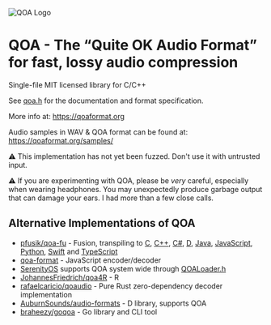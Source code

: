 ![QOA Logo](https://qoaformat.org/qoa-logo-new.svg)

# QOA - The “Quite OK Audio Format” for fast, lossy audio compression

Single-file MIT licensed library for C/C++

See [qoa.h](https://github.com/phoboslab/qoa/blob/master/qoa.h) for
the documentation and format specification.

More info at: https://qoaformat.org

Audio samples in WAV & QOA format can be found at: https://qoaformat.org/samples/


⚠️ This implementation has not yet been fuzzed. Don't use it with untrusted input.

⚠️ If you are experimenting with QOA, please be _very_ careful, especially when
wearing headphones. You may unexpectedly produce garbage output that can damage
your ears. I had more than a few close calls.

## Alternative Implementations of QOA

- [pfusik/qoa-fu](https://github.com/pfusik/qoa-fu) - Fusion, transpiling to
[C](https://github.com/pfusik/qoa-fu/blob/master/transpiled/QOA.c),
[C++](https://github.com/pfusik/qoa-fu/blob/master/transpiled/QOA.cpp),
[C#](https://github.com/pfusik/qoa-fu/blob/master/transpiled/QOA.cs),
[D](https://github.com/pfusik/qoa-fu/blob/master/transpiled/QOA.d),
[Java](https://github.com/pfusik/qoa-fu/blob/master/transpiled/QOADecoder.java),
[JavaScript](https://github.com/pfusik/qoa-fu/blob/master/transpiled/QOA.js),
[Python](https://github.com/pfusik/qoa-fu/blob/master/transpiled/QOA.py),
[Swift](https://github.com/pfusik/qoa-fu/blob/master/transpiled/QOA.swift)
and [TypeScript](https://github.com/pfusik/qoa-fu/blob/master/transpiled/QOA.ts)
- [qoa-format](https://github.com/mattdesl/qoa-format) - JavaScript encoder/decoder
- [SerenityOS](https://github.com/SerenityOS/serenity) supports QOA system wide through [QOALoader.h](https://github.com/SerenityOS/serenity/blob/master/Userland/Libraries/LibAudio/QOALoader.h)
- [JohannesFriedrich/qoa4R](https://github.com/JohannesFriedrich/qoa4R) - R
- [rafaelcaricio/qoaudio](https://github.com/rafaelcaricio/qoaudio) - Pure Rust zero-dependency decoder implementation
- [AuburnSounds/audio-formats](https://github.com/AuburnSounds/audio-formats) - D library, supports QOA
- [braheezy/goqoa](https://github.com/braheezy/goqoa) - Go library and CLI tool
